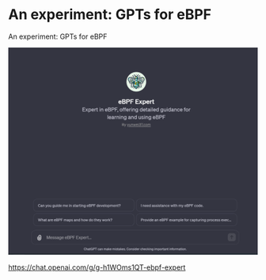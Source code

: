 # An experiment: GPTs for eBPF

An experiment: GPTs for eBPF

![GPTs for eBPF](ebpf-gpts.png)

https://chat.openai.com/g/g-h1WOms1QT-ebpf-expert
